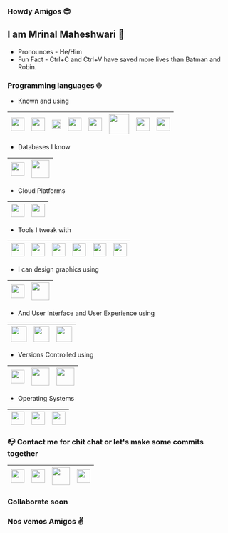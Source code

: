 ### Howdy Amigos 😎

## I am Mrinal Maheshwari 🤝

- Pronounces - He/Him
- Fun Fact - Ctrl+C and Ctrl+V have saved more lives than Batman and Robin.

### Programming languages 🌐

- Known and using

| [<img src=https://user-images.githubusercontent.com/11848011/89715997-58d08000-d9c7-11ea-8847-e95e09b401b7.png width="30">](http://angular.io) | [<img src=https://user-images.githubusercontent.com/11848011/89716012-671e9c00-d9c7-11ea-95bb-3db982af1333.png width="30">](https://www.w3schools.com/html/default.asp) | [<img src=https://user-images.githubusercontent.com/11848011/89716032-8a494b80-d9c7-11ea-8440-0469bde629ef.png width="20">](https://www.java.com/en/) | [<img src=https://user-images.githubusercontent.com/11848011/89716039-90d7c300-d9c7-11ea-88cc-07034ef90776.png width="30">](http://swift.org) | [<img src=https://user-images.githubusercontent.com/11848011/89716044-9af9c180-d9c7-11ea-9af1-1f7bf0c64271.png width="30">](https://javascript.info) | [<img src=https://user-images.githubusercontent.com/11848011/89716171-79e5a080-d9c8-11ea-9051-cf5d64a8e47b.png width="45">](http://reactnative.dev) | [<img src=https://user-images.githubusercontent.com/11848011/89716001-5d953400-d9c7-11ea-8a8d-acc6058763a6.png width="30">](https://www.w3schools.com/css/) | [<img src=https://user-images.githubusercontent.com/11848011/89716038-8fa69600-d9c7-11ea-9ee0-21166db44eb5.png width="30">](https://sass-lang.com) |
|---|---|---|---|---|---|---|---|

- Databases I know

| [<img src=https://user-images.githubusercontent.com/11848011/89716050-9c2aee80-d9c7-11ea-9511-a1a78a81362e.png width="30">](https://www.postgresql.org) | [<img src=https://user-images.githubusercontent.com/11848011/89716048-9b925800-d9c7-11ea-808c-098564d4eb03.png width="40">](https://www.mysql.com) | 
|---|---|

- Cloud Platforms

| [<img src=https://user-images.githubusercontent.com/11848011/89716098-de543000-d9c7-11ea-8545-f0d83b36af6e.png width="30">](http://heroku.com) | [<img src=https://user-images.githubusercontent.com/11848011/148070118-35807e7c-f3e2-4bbe-b90f-eec458f4e681.png width="30">](https://aws.amazon.com) |
|---|---|

- Tools I tweak with

| [<img src=https://user-images.githubusercontent.com/11848011/89716029-86b5c480-d9c7-11ea-91dd-b01caa430ddd.png width="30">](https://www.jetbrains.com/idea/) | [<img src=https://user-images.githubusercontent.com/11848011/89716034-8c130f00-d9c7-11ea-9eb7-fb25d2f674a7.png width="30">](https://notepad-plus-plus.org) | [<img src=https://user-images.githubusercontent.com/11848011/89715999-5a9a4380-d9c7-11ea-81b4-62608f973433.png width="30">](http://atom.io) | [<img src=https://user-images.githubusercontent.com/11848011/89716063-a51bc000-d9c7-11ea-974c-69e85093879b.png width="30">](https://www.jetbrains.com/webstorm/) | [<img src=https://user-images.githubusercontent.com/11848011/89716066-a77e1a00-d9c7-11ea-8806-10b5f333ab74.png width="30">](https://developer.apple.com/xcode/resources/) | [<img src=https://user-images.githubusercontent.com/11848011/89716061-a3ea9300-d9c7-11ea-8a1c-84f0ed340b17.png width="30">](https://code.visualstudio.com) |
|---|---|---|---|---|---|

- I can design graphics using

| [<img src=https://user-images.githubusercontent.com/11848011/89716040-97663a80-d9c7-11ea-9889-1b13ffb539db.png width="30">](http://coreldraw.com) | [<img src=https://user-images.githubusercontent.com/11848011/89774181-03a98100-db23-11ea-9383-562480a55541.png width="40">](https://www.photoshop.com/en) |
|---|---|

- And User Interface and User Experience using

| [<img src=https://user-images.githubusercontent.com/11848011/89860223-9ea46880-dbc0-11ea-9da3-7f1419211c61.png width="35">](http://figma.com) | [<img src=https://user-images.githubusercontent.com/11848011/89860212-99dfb480-dbc0-11ea-8cfb-4a6e12ccad5d.jpg width="35">](https://www.adobe.com/in/products/xd.html) | [<img src=https://user-images.githubusercontent.com/11848011/89860228-a106c280-dbc0-11ea-9169-8da1666f5e72.png width="35">](https://www.sketch.com) |
|---|---|---|

- Versions Controlled using

| [<img src=https://user-images.githubusercontent.com/11848011/89716004-5ff78e00-d9c7-11ea-97f8-67a6c2681285.png width="30">](https://git-scm.com) | [<img src=https://user-images.githubusercontent.com/11848011/89732363-e6fe4200-da6b-11ea-95d8-da7cc24f71f9.png width="40">](https://bitbucket.org/maheshwarimrinal/) | [<img src=https://user-images.githubusercontent.com/11848011/89732365-e9609c00-da6b-11ea-849e-03bc2992b72e.png width="40">](https://github.com/maheshwarimrinal) |
|---|---|---|

- Operating Systems

| [<img src=https://user-images.githubusercontent.com/11848011/89716033-8ae1e200-d9c7-11ea-93e5-c4b10be0d533.png width="30">](https://developer.apple.com/macos/) | [<img src=https://user-images.githubusercontent.com/11848011/89716064-a6e58380-d9c7-11ea-9343-1153f66909aa.png width="30">](https://www.microsoft.com/en-in/windows) | [<img src=https://user-images.githubusercontent.com/11848011/89716060-a351fc80-d9c7-11ea-915d-d06886de547f.png width="30">](https://ubuntu.com) |
|---|---|---|

### 📭 Contact me for chit chat or let's make some commits together

| [<img src=https://user-images.githubusercontent.com/11848011/89716053-9fbe7580-d9c7-11ea-8a51-ccb4f9787739.png width="30">](https://t.me/maheshwarimrinal) | [<img src=https://user-images.githubusercontent.com/11848011/89716015-6ede4080-d9c7-11ea-833c-14059780bd19.png width="30">](http://instagram.com/maheshwarimrinal/) | [<img src=https://user-images.githubusercontent.com/11848011/89716006-6259e800-d9c7-11ea-86d4-be19395f249f.png width="40">](mailto:maheshwari.mrinal@gmail.com) |  [<img src=https://user-images.githubusercontent.com/11848011/89732604-7a844280-da6d-11ea-8240-525585e77ba2.png width="30">](http://linkedin.com/in/mrinalmaheshwari/) |
|---|---|---|---|
### Collaborate soon
### Nos vemos Amigos ✌️
